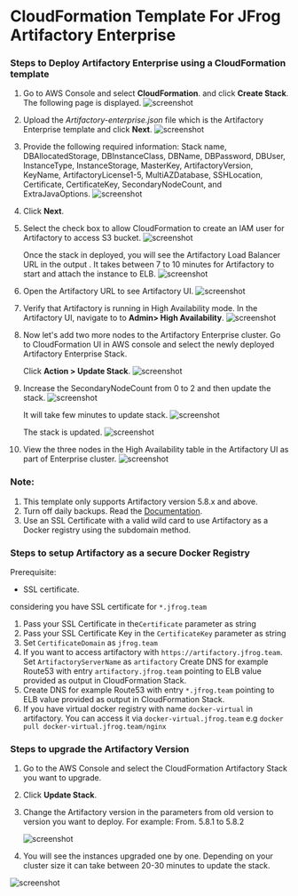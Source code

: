 # CloudFormation Template For JFrog Artifactory Enterprise

### Steps to Deploy Artifactory Enterprise using a CloudFormation template

1. Go to AWS Console and select **CloudFormation**. and click **Create Stack**. The following page is displayed. 
![screenshot](images/1.png)

2. Upload the _Artifactory-enterprise.json_  file which is the Artifactory Enterprise template and click **Next**. 
![screenshot](images/2.png)

3. Provide the following required information: Stack name, DBAllocatedStorage, DBInstanceClass, DBName, DBPassword,
   DBUser, InstanceType, InstanceStorage, MasterKey, ArtifactoryVersion, KeyName, ArtifactoryLicense1-5, MultiAZDatabase, SSHLocation, Certificate, CertificateKey, SecondaryNodeCount, and ExtraJavaOptions.
![screenshot](images/3.png)

4. Click **Next**. 

5. Select the check box to allow CloudFormation to create an IAM user for Artifactory to access S3 bucket.
![screenshot](images/4.png)

   Once the stack in deployed, you will see the Artifactory Load Balancer URL in the output . 
   It takes between 7 to 10 minutes for Artifactory to start and attach the instance to ELB. 
![screenshot](images/5.png)

6. Open the Artifactory URL to see Artifactory UI. 
![screenshot](images/6.png)
    
7. Verify that Artifactory is running in High Availability mode. In the Artifactory UI, navigate to to **Admin> High Availability**.
![screenshot](images/8.png)

8. Now let's add two more nodes to the Artifactory Enterprise cluster. 
   Go to CloudFormation UI in AWS console and select the newly deployed Artifactory Enterprise Stack. 
   
   Click **Action > Update Stack**. 
![screenshot](images/9.png)

9. Increase the SecondaryNodeCount from 0 to 2 and then update the stack. 
![screenshot](images/10.png)

    It will take few minutes to update stack.
![screenshot](images/11.png)

    The stack is updated.
![screenshot](images/12.png)

10. View the three nodes in the High Availability table in the Artifactory UI as part of Enterprise cluster. 
![screenshot](images/13.png)

### Note: 
1. This template only supports Artifactory version 5.8.x and above.
2. Turn off daily backups. Read the [Documentation](https://www.jfrog.com/confluence/display/RTF/Managing+Backups).
3. Use an SSL Certificate with a valid wild card to use Artifactory as a Docker registry using the  subdomain method.

### Steps to setup Artifactory as a secure Docker Registry
Prerequisite:
* SSL certificate.

considering you have SSL certificate for `*.jfrog.team`
1. Pass your SSL Certificate in the`Certificate` parameter as string
2. Pass your SSL Certificate Key in the `CertificateKey` parameter as string
3. Set `CertificateDomain` as `jfrog.team`
4. If you want to access artifactory with `https://artifactory.jfrog.team`. Set `ArtifactoryServerName` as `artifactory` 
   Create DNS for example Route53 with entry `artifactory.jfrog.team` pointing to ELB value provided as output in CloudFormation Stack.
6. Create DNS for example Route53 with entry `*.jfrog.team` pointing to ELB value provided as output in CloudFormation Stack.
7. If you have virtual docker registry with name `docker-virtual` in artifactory. You can access it via `docker-virtual.jfrog.team`
   e.g ```docker pull docker-virtual.jfrog.team/nginx```

### Steps to upgrade the Artifactory Version

1. Go to the AWS Console and select the CloudFormation Artifactory Stack you want to upgrade. 

2. Click **Update Stack**.

3. Change the Artifactory version in the parameters from old version to version you want to deploy.
   For example: From. 5.8.1 to 5.8.2
   
   ![screenshot](images/14.png)
   
3. You will see the instances upgraded one by one. Depending on your cluster size it can take between 20-30 minutes to update the stack.

![screenshot](images/15.png)
